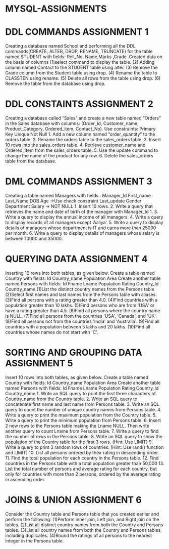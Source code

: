 # MYSQL-ASSIGNMENTS
# DDL COMMANDS ASSIGNMENT 1
Creating a database named School and performing all the DDL commands(CREATE, ALTER, DROP, RENAME, TRUNCATE) for the table named STUDENT with fields: Roll_No, Name,Marks ,Grade .Created data on the basis of columns (1)select command to display the table. (2) Adding column named Contact to the STUDENT table using alter. (3) Remove the Grade column from the Student table using drop. (4) Rename the table to CLASSTEN using rename. (5) Delete all rows from the table using drop. (6) Remove the table from the database using drop.
# DDL CONSTAINTS ASSIGNMENT 2
Creating a database called “Sales” and create a new table named “Orders” in the Sales database with columns: (Order_Id, Customer_name, Product_Category, Ordered_item, Contact_No). Use constraints: Primary Key Unique Not Null 1. Add a new column named “order_quantity” to the orders table. 2. Rename the orders table to the sales_orders table. 3. Insert 10 rows into the sales_orders table. 4. Retrieve customer_name and Ordered_Item from the sales_orders table. 5. Use the update command to change the name of the product for any row. 6. Delete the sales_orders table from the database.
# DML COMMANDS ASSIGNMENT 3
Creating a table named Managers with fields : Manager_Id First_name Last_Name DOB Age ->Use check constraint Last_update Gender Department Salary -> NOT NULL 1. Insert 10 rows. 2. Write a query that retrieves the name and date of birth of the manager with Manager_Id 1. 3. Write a query to display the annual income of all managers. 4. Write a query to display records of all managers except ‘Aaliya’. 5. Write a query to display details of managers whose department is IT and earns more than 25000 per month. 6. Write a query to display details of managers whose salary is between 10000 and 35000.
# QUERYING DATA ASSIGNMENT 4
Inserting 10 rows into both tables, as given below. Create a table named Country with fields: Id Country_name Population Area Create another table named Persons with fields: Id Fname Lname Population Rating Country_Id Country_name (1)List the distinct country names from the Persons table (2)Select first names and last names from the Persons table with aliases. (3)Find all persons with a rating greater than 4.0. (4)Find countries with a population greater than 10 lakhs. (5)Find persons who are from 'USA' or have a rating greater than 4.5. (6)Find all persons where the country name is NULL. (7)Find all persons from the countries 'USA', 'Canada', and 'UK'. (8)Find all persons not from the countries 'India' and 'Australia'. (9)Find all countries with a population between 5 lakhs and 20 lakhs. (10)Find all countries whose names do not start with 'C'.
# SORTING AND GROUPING DATA ASSIGNMENT 5
Insert 10 rows into both tables, as given below. Create a table named Country with fields: Id Country_name Population Area Create another table named Persons with fields: Id Fname Lname Population Rating Country_Id Country_name 1. Write an SQL query to print the first three characters of Country_name from the Country table. 2. Write an SQL query to concatenate first name and last name from Persons table. 3. Write an SQL query to count the number of unique country names from Persons table. 4. Write a query to print the maximum population from the Country table. 5. Write a query to print the minimum population from Persons table. 6. Insert 2 new rows to the Persons table making the Lname NULL. Then write another query to count Lname from Persons table. 7. Write a query to find the number of rows in the Persons table. 8. Write an SQL query to show the population of the Country table for the first 3 rows. (Hint: Use LIMIT) 9. Write a query to print 3 random rows of countries. (Hint: Use rand() function and LIMIT) 10. List all persons ordered by their rating in descending order. 11. Find the total population for each country in the Persons table. 12. Find countries in the Persons table with a total population greater than 50,000 13. List the total number of persons and average rating for each country, but only for countries with more than 2 persons, ordered by the average rating in ascending order.
# JOINS & UNION ASSIGNMENT 6
Consider the Country table and Persons table that you created earlier and perform the following: (1)Perform inner join, Left join, and Right join on the tables. (2)List all distinct country names from both the Country and Persons tables. (3)List all country names from both the Country and Persons tables, including duplicates. (4)Round the ratings of all persons to the nearest integer in the Persons table.
